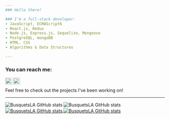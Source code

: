 ```yaml
---
### Hello there!

### I'm a full-stack developer:
- JavaScript, ECMAScript6
- React.js, Redux
- Node.js, Express.js, Sequelize, Mongoose
- PostgreSQL, mongoDB
- HTML, CSS
- Algorithms & Data Structures

---
```


### You can reach me:
[<img align="left" alt="BusquetsLA | LinkedIn" width="22px" src="https://cdn.jsdelivr.net/npm/simple-icons@v3/icons/linkedin.svg" />][linkedin]
[<img align="left" alt="BusquetsLA | Gmail" width="22px" src="https://cdn.jsdelivr.net/npm/simple-icons@3.13.0/icons/gmail.svg" />][gmail]
<br />

Feel free to check out the projects I've been working on!

---

<img alingn='left' alt='BusquetsLA GitHub stats' src='https://github-readme-stats.vercel.app/api?username=BusquetsLA&count_private=true&show_icons=true&theme=github_dark' />
<img alingn='left' alt='BusquetsLA GitHub stats' src='https://github-readme-stats.vercel.app/api/top-langs/?username=BusquetsLA&layout=compact&theme=github_dark' />

<a href="https://github.com/anuraghazra/github-readme-stats">
  <img align="center" alt='BusquetsLA GitHub stats' src="https://github-readme-stats.vercel.app/api?username=BusquetsLA&count_private=true&show_icons=true&theme=github_dark" />
</a>
<a href="https://github.com/anuraghazra/convoychat">
  <img align="center" alt='BusquetsLA GitHub stats' src="https://github-readme-stats.vercel.app/api/top-langs/?username=BusquetsLA&layout=compact&theme=github_dark" />
</a>


[linkedin]: https://www.linkedin.com/in/busquets-lautaro-agustin/
[gmail]: mailto:busquetsla@gmail.com

<!--
**BusquetsLA/BusquetsLA** is a ✨ _special_ ✨ repository because its `README.md` (this file) appears on your GitHub profile.
Si estás leyendo ésto contratame ;)
If you're reading this hire me ;)
-->
